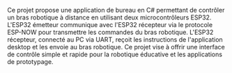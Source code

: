 Ce projet propose une application de bureau en C# permettant de contrôler un bras robotique à distance en utilisant deux microcontrôleurs ESP32. L'ESP32 émetteur communique avec l'ESP32 récepteur via le protocole ESP-NOW pour transmettre les commandes du bras robotique. L'ESP32 récepteur, connecté au PC via UART, reçoit les instructions de l'application desktop et les envoie au bras robotique. Ce projet vise à offrir une interface de contrôle simple et rapide pour la robotique éducative et les applications de prototypage.
